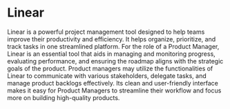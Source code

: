 # Linear

Linear is a powerful project management tool designed to help teams improve their productivity and efficiency. It helps organize, prioritize, and track tasks in one streamlined platform. For the role of a Product Manager, Linear is an essential tool that aids in managing and monitoring progress, evaluating performance, and ensuring the roadmap aligns with the strategic goals of the product. Product managers may utilize the functionalities of Linear to communicate with various stakeholders, delegate tasks, and manage product backlogs effectively. Its clean and user-friendly interface makes it easy for Product Managers to streamline their workflow and focus more on building high-quality products.